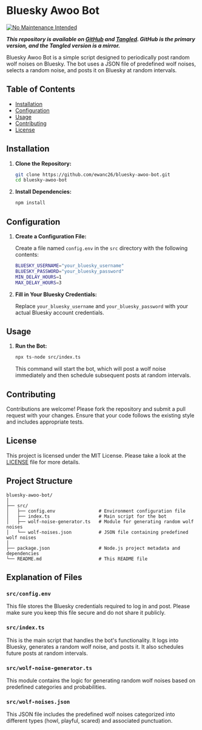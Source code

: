 # Bluesky Awoo Bot

[![No Maintenance Intended](http://unmaintained.tech/badge.svg)](http://unmaintained.tech/)

***This repository is available on [GitHub](https://github.com/ewanc26/bluesky-awoo-bot) and [Tangled](https://tangled.sh/did:plc:ofrbh253gwicbkc5nktqepol/bluesky-awoo-bot). GitHub is the primary version, and the Tangled version is a mirror.***

Bluesky Awoo Bot is a simple script designed to periodically post random wolf noises on Bluesky. The bot uses a JSON file of predefined wolf noises, selects a random noise, and posts it on Bluesky at random intervals.

## Table of Contents

- [Installation](#installation)
- [Configuration](#configuration)
- [Usage](#usage)
- [Contributing](#contributing)
- [License](#license)

## Installation

1. **Clone the Repository:**

   ```sh
   git clone https://github.com/ewanc26/bluesky-awoo-bot.git
   cd bluesky-awoo-bot
   ```

2. **Install Dependencies:**

   ```sh
   npm install
   ```

## Configuration

1. **Create a Configuration File:**

   Create a file named `config.env` in the `src` directory with the following contents:

   ```sh
   BLUESKY_USERNAME="your_bluesky_username"
   BLUESKY_PASSWORD="your_bluesky_password"
   MIN_DELAY_HOURS=1
   MAX_DELAY_HOURS=3
   ```

2. **Fill in Your Bluesky Credentials:**

   Replace `your_bluesky_username` and `your_bluesky_password` with your actual Bluesky account credentials.

## Usage

1. **Run the Bot:**

   ```sh
   npx ts-node src/index.ts
   ```

   This command will start the bot, which will post a wolf noise immediately and then schedule subsequent posts at random intervals.

## Contributing

Contributions are welcome! Please fork the repository and submit a pull request with your changes. Ensure that your code follows the existing style and includes appropriate tests.

## License

This project is licensed under the MIT License. Please take a look at the [LICENSE](LICENSE) file for more details.

## Project Structure

```plaintext
bluesky-awoo-bot/
│
├── src/
│   ├── config.env                # Environment configuration file
│   ├── index.ts                  # Main script for the bot
│   ├── wolf-noise-generator.ts   # Module for generating random wolf noises
│   └── wolf-noises.json          # JSON file containing predefined wolf noises
│
├── package.json                  # Node.js project metadata and dependencies
└── README.md                     # This README file
```

## Explanation of Files

### `src/config.env`

This file stores the Bluesky credentials required to log in and post. Please make sure you keep this file secure and do not share it publicly.

### `src/index.ts`

This is the main script that handles the bot's functionality. It logs into Bluesky, generates a random wolf noise, and posts it. It also schedules future posts at random intervals.

### `src/wolf-noise-generator.ts`

This module contains the logic for generating random wolf noises based on predefined categories and probabilities.

### `src/wolf-noises.json`

This JSON file includes the predefined wolf noises categorized into different types (howl, playful, scared) and associated punctuation.

